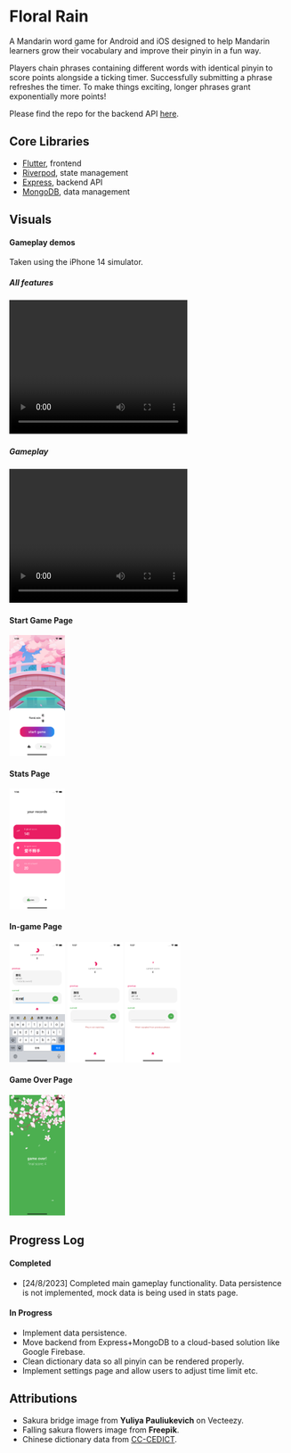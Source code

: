 # Floral Rain

A Mandarin word game for Android and iOS designed to help Mandarin learners grow their vocabulary and improve their pinyin in a fun way.

Players chain phrases containing different words with identical pinyin to score points alongside a ticking timer. Successfully submitting a phrase refreshes the timer. To make things exciting, longer phrases grant exponentially more points!

Please find the repo for the backend API [here](https://github.com/Candyzorua/translator-server).

## Core Libraries

- [Flutter](https://flutter.dev/), frontend
- [Riverpod](https://riverpod.dev/), state management
- [Express](https://expressjs.com/), backend API
- [MongoDB](https://www.mongodb.com/), data management


## Visuals

#### Gameplay demos
Taken using the iPhone 14 simulator.

##### All features
<video width="320" height="240" controls>
  <source src="demos/demo_video_all_features.mov" type="video/mp4">
</video>

##### Gameplay
<video width="320" height="240" controls>
  <source src="demos/demo_video_in_game.mov" type="video/mp4">
</video>

#### Start Game Page
<p float="left">
  <img src="demos/demo_image_start_game.png" width="100" />
</p>

#### Stats Page
<p float="left">
  <img src="demos/demo_image_stats_page.png" width="100" />
</p>

#### In-game Page
<p float="left">
  <img src="demos/demo_image_in_game_keyboard.png" width="100" />
  <img src="demos/demo_image_in_game_pinyin_not_matching.png" width="100" />
  <img src="demos/demo_image_in_game_word_repeated.png" width="100" />
</p>

#### Game Over Page
<p float="left">
  <img src="demos/demo_image_game_over.png" width="100" />
</p>

## Progress Log

#### Completed
- [24/8/2023] Completed main gameplay functionality. Data persistence is not implemented, mock data is being used in stats page.

#### In Progress
- Implement data persistence.
- Move backend from Express+MongoDB to a cloud-based solution like Google Firebase.
- Clean dictionary data so all pinyin can be rendered properly.
- Implement settings page and allow users to adjust time limit etc.


## Attributions
- Sakura bridge image from **Yuliya Pauliukevich** on Vecteezy.
- Falling sakura flowers image from **Freepik**.
- Chinese dictionary data from [CC-CEDICT](https://www.mdbg.net/chinese/dictionary?page=cedict).



